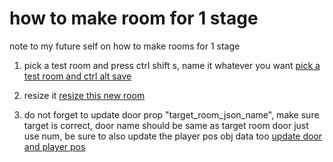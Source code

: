 # how to make room for 1 stage

note to my future self on how to make rooms for 1 stage

1. pick a test room and press ctrl shift s, name it whatever you want
   [pick a test room and ctrl alt save](./note_images/1.png)

2. resize it
   [resize this new room](./note_images/2.png)

3. do not forget to update door prop "target_room_json_name", make sure target is correct, door name should be same as target room door just use num, be sure to also update the player pos obj data too
   [update door and player pos](./note_images/3.png)
